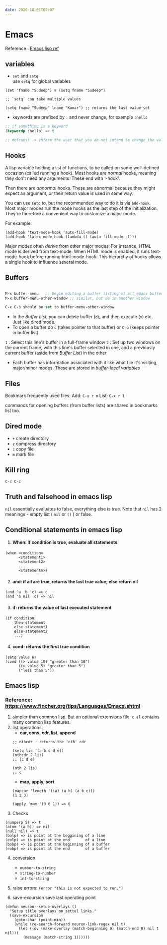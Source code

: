 ```yaml
---
date: 2020-10-01T09:07
---
```


# Emacs

Reference : [Emacs lisp ref](https://www.gnu.org/software/emacs/manual/html_node/elisp/index.html#SEC_Contents)

## variables

- `set` and `setq` \
use `setq` for global variables 
```emacs lisp
(set 'fname "Sudeep") ⩸ (setq fname "Sudeep")

;; `setq` can take multiple values

(setq fname "Sudeep" lname "Kumar") ;; returns the last value set
```

- keywords are prefixed by `:` and never change, for example `:hello`
```lisp
;; if something is a keyword
(keywordp :hello) => t

;; defconst -> inform the user that you do not intend to change the value, however it's not enforced
```

## Hooks

A lisp variable holding a list of functions, to be called on some well-defined occasion 
(called running a hook). Most hooks are *normal* hooks, meaning they don't need any arguments.
These end with '-hook'.

Then there are *abnormal* hooks. These are abnormal because they might expect an argument, or
their return value is used in some way.

You can use `setq` to, but the recommended way to do it is via `add-hook`. Most major modes run 
the mode hooks as the last step of the initialization. They're therefore a convenient way
to customize a major mode.

For example:
```
(add-hook 'text-mode-hook 'auto-fill-mode)
(add-hook 'latex-mode-hook (lambda () (auto-fill-mode -1)))

```

Major modes often *derive* from other major modes. For instance, HTML mode is derived 
from text-mode. When HTML mode is enabled, it runs text-mode-hook before running
html-mode-hook. This hierarchy of hooks allows a single hook to influence several mode.

## Buffers

```lisp

M-x buffer-menu   ;; begin editing a buffer listing of all emacs buffer
M-x buffer-menu-other-window ;; similar, but do in another window

C-x C-b should be set to buffer-menu-other-window
```

- In the *Buffer List*, you can delete buffer (`d`), and then execute (`x`) etc. Just like dired mode.
- To open a buffer do `o` (takes pointer to that buffer) or `C-o` (keeps pointer in buffer list)


`1` : Select this line's buffer in a full-frame window
`2` : Set up two windows on the current frame, with this line's buffer selected in one, and a previously current buffer (aside from *Buffer List*) in the other


- Each buffer has information associated with it like what file it's visiting, major/minor modes. These are stored in *buffer-local variables*


## Files

Bookmark frequently used files:
Add: `C-x r m`
List: `C-x r l`

commands for opening buffers (from buffer lists) are shared in bookmarks list too.


## Dired mode

- `+` create directory
- `z` compress directory
- `c` copy file
- `m` mark file

## Kill ring
`C-c C-c`

## Truth and falsehood in emacs lisp

`nil` essentially evaluates to false, everything else is true. Note that `nil` has 2 meanings - empty list ( `nil` or `()` ) or false.

## Conditional statements in emacs lisp

1. #### When: If condition is true, evaluate all statements
```emacs lisp
(when <condition>
      <statement1>
      <statement2>
      ...
      <statementn>)
```
2. #### and: if all are true, returns the last true value; else return nil
```emacs lisp
(and 'a 'b 'c) => c
(and 'a nil 'c) => nil
```

3. #### if: returns the value of last executed statement
```emacs lisp
(if condition 
    then-statement
    else-statement1
    else-statement2
    ...)

```

4. #### cond: returns the first true condition
```emacs lisp
(setq value 6)
(cond ((> value 10) "greater than 10")
      ((> value 5) "greater than 5")
      ("less than 5"))
```



## Emacs lisp

### Reference: https://www.fincher.org/tips/Languages/Emacs.shtml

1. simpler than common lisp. But an optional extensions file, `c.el` contains many common lisp features.
2. list operations: 
   - **car, cons, cdr, list, append**
   ```
   ;; nthcdr : returns the 'nth' cdr
   
   (setq lis '(a b c d e))
   (nthcdr 2 lis)
   ;; (c d e)
   
   (nth 2 lis)
   ;; c
   
   ```
    - **map, apply, sort**
    ```
    (mapcar 'length '((a) (a b) (a b c)))
    (1 2 3)
    
    (apply 'max '(3 6 1)) => 6
    ```
3. Checks

```emacs lisp
(numperp 5) => t
(atom '(a b)) => nil
(null nil) => t
(bolp) => is point at the beggining of a line
(eolp) => is point at the end       of a line
(bobp) => is point at the beginning of a buffer
(eobp) => is point at the end       of a buffer
```


4. conversion
   - `number-to-string`
   - `string-to-number`
   - `int-to-string`

5. raise errors: `(error "this is not expected to run.")`

6. save-excursion
save last operating point  
```
(defun neuron--setup-overlays ()
  "Setup title overlays on zettel links."
  (save-excursion
    (goto-char (point-min))
    (while (re-search-forward neuron-link-regex nil t)
      (let ((ov (make-overlay (match-beginning 0) (match-end 0) nil t nil)))
        (message (match-string 1))))))
```
